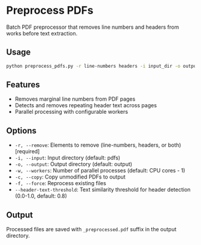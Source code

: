 # Preprocess PDFs

Batch PDF preprocessor that removes line numbers and headers from works before text extraction.

## Usage

```bash
python preprocess_pdfs.py -r line-numbers headers -i input_dir -o output_dir
```

## Features

- Removes marginal line numbers from PDF pages
- Detects and removes repeating header text across pages
- Parallel processing with configurable workers

## Options

- `-r, --remove`: Elements to remove (line-numbers, headers, or both) [required]
- `-i, --input`: Input directory (default: pdfs)
- `-o, --output`: Output directory (default: output)
- `-w, --workers`: Number of parallel processes (default: CPU cores - 1)
- `-c, --copy`: Copy unmodified PDFs to output
- `-f, --force`: Reprocess existing files
- `--header-text-threshold`: Text similarity threshold for header detection (0.0-1.0, default: 0.8)

## Output

Processed files are saved with `_preprocessed.pdf` suffix in the output directory.